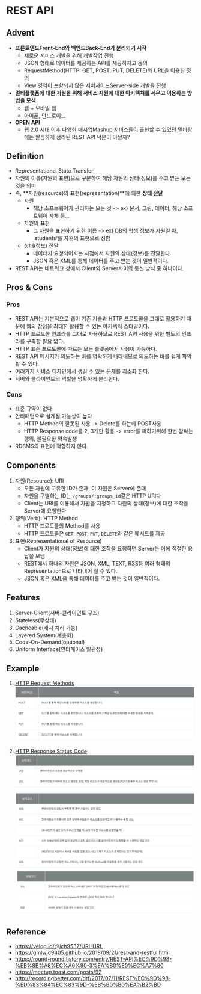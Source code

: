 # REST API
## Advent
* **프론트엔드Front-End와 백엔드Back-End가 분리되기 시작**
	* 새로운 서비스 개발을 위해 개발작업 진행
	* JSON 형태로 데이터를 제공하는 API를 제공하자고 동의
	* RequestMethod(HTTP: GET, POST, PUT, DELETE)와 URL을 이용한 정의
	* View 영역이 포함되지 않은 서버사이드Server-side 개발을 진행
* **멀티플랫폼에 대한 지원을 위해 서비스 자원에 대한 아키텍처를 세우고 이용하는 방법을 모색**
	* 웹 + 모바일 웹
	* 아이폰, 안드로이드
* **OPEN API**
	* 웹 2.0 시대 이후 다양한 매시업Mashup 서비스들이 출현할 수 있었던 밑바탕에는 깔끔하게 정리된 REST API 덕분이 아닐까?

## Definition
* Representational State Transfer
* 자원의 이름(자원의 표현)으로 구분하여 해당 자원의 상태(정보)를 주고 받는 모든 것을 의미
* 즉, **자원(resource)의 표현(representation)**에 의한 **상태 전달**
	* 자원
		* 해당 소프트웨어가 관리하는 모든 것 -> ex) 문서, 그림, 데이터, 해당 소프트웨어 자체 등...
	* 자원의 표현
		* 그 자원을 표현하기 위한 이름 -> ex) DB의 학생 정보가 자원일 때, 'students'를 자원의 표현으로 정함
	* 상태(정보) 전달
		* 데이터가  요청되어지는 시점에서 자원의 상태(정보)를 전달한다.
		* JSON 혹은 XML를 통해 데이터를 주고 받는 것이 일반적이다.
* REST API는 네트워크 상에서 Client와 Server사이의 통신 방식 중 하나이다.
	
## Pros & Cons
### Pros
* REST API는 기본적으로 웹이 기존 기술과 HTTP 프로토콜을 그대로 활용하기 때문에 웹의 장점을 최대한 활용할 수 있는 아키텍처 스타일이다.
* HTTP 프로토콜 인프라를 그대로 사용하므로 REST API 사용을 위한 별도의 인프라를 구축할 필요 없다.
* HTTP 표준 프로토콜에 따르는 모든 플랫폼에서 사용이 가능하다.
* REST API 메시지가 의도하는 바를 명확하게 나타내므로 의도하는 바를 쉽게 파악할 수 있다.
* 여러가지 서비스 디자인에서 생길 수 있는 문제를 최소화 한다.
* 서버와 클라이언트의 역할을 명확하게 분리한다.
### Cons
* 표준 규약이 없다
* 안티패턴으로 설계될 가능성이 높다
	* HTTP Method의 잘못된 사용 -> Delete를 하는데 POST사용
	* HTTP Response code를 2, 3개만 활용 -> error를 피하기위해 한번 감싸는 행위, 불필요한 약속발생
* RDBMS의 표현에 적합하지 않다.

## Components
1. 자원(Resource): URI
	* 모든 자원에 고유한 ID가 존재, 이 자원은 Server에 존대
	* 자원을 구별하는 ID는 `/groups/:groups_id`같은 HTTP URI다
	* Client는 URI를 이용해서 자원을 지정하고 자원의 상태(정보)에 대한 조작을 Server에 요청한다
2. 행위(Verb): HTTP Method
	* HTTP 프로토콜의 Method를 사용
	* HTTP 프로토콜은 `GET`, `POST`, `PUT`, `DELETE`와 같은 메서드를 제공
3. 표현(Representational of Resource)
	* Client가 자원의 상태(정보)에 대한 조작을 요청하면 Server는 이에 적절한 응답을 보냄
	* REST에서 하나의 자원은 JSON, XML, TEXT, RSS등 여러 형태의 Representation으로 나타내어 질 수 있다.
	* JSON 혹은 XML을 통해 데이터를 주고 받는 것이 일반적이다.

## Features
1. Server-Client(서버-클라이언트 구조)
2. Stateless(무상태)
3. Cacheable(캐시 처리 가능)
4. Layered System(계층화)
5. Code-On-Demand(optional)
6. Uniform Interface(인터페이스 일관성)

## Example
1. [HTTP Request Methods](https://developer.mozilla.org/en-US/docs/Web/HTTP/Methods)
![](img/Screen%20Shot%202021-05-08%20at%2012.08.23%20AM.png)

2.   [HTTP Response Status Code](https://developer.mozilla.org/en-US/docs/Web/HTTP/Status)
![](img/Screen%20Shot%202021-05-08%20at%2012.09.36%20AM.png)
![](img/Screen%20Shot%202021-05-08%20at%2012.09.52%20AM.png)

## Reference
* https://velog.io/@jch9537/URI-URL
* https://gmlwjd9405.github.io/2018/09/21/rest-and-restful.html
* https://round-round.tistory.com/entry/REST-API%EC%9D%98-%EB%8B%A8%EC%A0%90-3%EA%B0%80%EC%A7%80
* https://meetup.toast.com/posts/92
* http://recordingbetter.com/drf/2017/07/11/REST%EC%9D%98-%ED%83%84%EC%83%9D-%EB%B0%B0%EA%B2%BD









